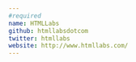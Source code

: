 ```yaml
---
#required
name: HTMLLabs
github: htmllabsdotcom
twitter: htmllabs
website: http://www.htmllabs.com/
---
```

